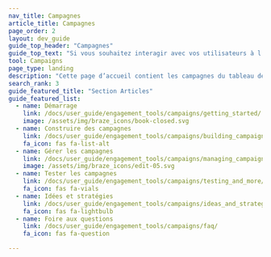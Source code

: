 ```yaml
---
nav_title: Campagnes
article_title: Campagnes
page_order: 2
layout: dev_guide
guide_top_header: "Campagnes"
guide_top_text: "Si vous souhaitez interagir avec vos utilisateurs à l’aide d’une unique étape de message, vous pouvez leur envoyer une campagne en utilisant tout <a href='/docs/user_guide/message_building_by_channel/'>canal de communication</a> qui est pris en charge. Il est mieux de créer la plupart des parcours utilisateurs en plusieurs étapes à l’aide de <a href='/docs/user_guide/engagement_tools/canvas/'>Canvas</a>.<br> <br>Sélectionnez l’un des sujets suivants pour consulter les articles qui peuvent vous intéresser."
tool: Campaigns
page_type: landing
description: "Cette page d’accueil contient les campagnes du tableau de bord de Braze. Vous trouverez ici des ressources sur la création, la gestion et le test de vos campagnes, ainsi que des idées et des stratégies utiles."
search_rank: 3
guide_featured_title: "Section Articles"
guide_featured_list:
  - name: Démarrage
    link: /docs/user_guide/engagement_tools/campaigns/getting_started/
    image: /assets/img/braze_icons/book-closed.svg
  - name: Construire des campagnes
    link: /docs/user_guide/engagement_tools/campaigns/building_campaigns/
    fa_icon: fas fa-list-alt
  - name: Gérer les campagnes
    link: /docs/user_guide/engagement_tools/campaigns/managing_campaigns/
    image: /assets/img/braze_icons/edit-05.svg
  - name: Tester les campagnes
    link: /docs/user_guide/engagement_tools/campaigns/testing_and_more/
    fa_icon: fas fa-vials
  - name: Idées et stratégies
    link: /docs/user_guide/engagement_tools/campaigns/ideas_and_strategies/
    fa_icon: fas fa-lightbulb
  - name: Foire aux questions
    link: /docs/user_guide/engagement_tools/campaigns/faq/
    fa_icon: fas fa-question

---
```

